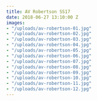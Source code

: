 ```yaml
---
title: AV Robertson SS17
date: 2018-06-27 13:10:00 Z
images:
- "/uploads/av-robertson-01.jpg"
- "/uploads/av-robertson-02.jpg"
- "/uploads/av-robertson-03.jpg"
- "/uploads/av-robertson-04.jpg"
- "/uploads/av-robertson-05.jpg"
- "/uploads/av-robertson-06.jpg"
- "/uploads/av-robertson-07.jpg"
- "/uploads/av-robertson-08.jpg"
- "/uploads/av-robertson-09.jpg"
- "/uploads/av-robertson-10.jpg"
- "/uploads/av-robertson-11.jpg"
- "/uploads/av-robertson-12.jpg"
---
```


